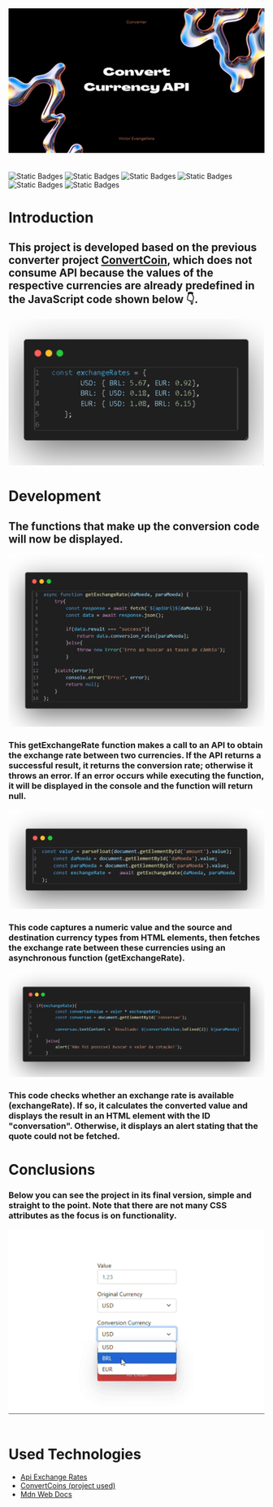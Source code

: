<img src="imgs/Logo.png" style="margin-bottom: 20px;">

<img alt="Static Badges" src="https://img.shields.io/badge/version-1.2-blue"> <img alt="Static Badges" src="https://img.shields.io/badge/JS--green"> <img alt="Static Badges" src="https://img.shields.io/badge/CSS--green"> <img alt="Static Badges" src="https://img.shields.io/badge/HTML--green"> <img alt="Static Badges" src="https://img.shields.io/badge/English--purple"> <img alt="Static Badges" src="https://img.shields.io/badge/BootStrap-5.0-blue">

# Introduction

## This project is developed based on the previous converter project [ConvertCoin](https://victorevangelista2.github.io/ConvertCoin/converter.html), which does not consume API because the values ​​of the respective currencies are already predefined in the JavaScript code shown below 👇.

<img src="imgs/example 1.png">

# Development

## The functions that make up the conversion code will now be displayed.

<img src="imgs/example 2.png">

### This getExchangeRate function makes a call to an API to obtain the exchange rate between two currencies. If the API returns a successful result, it returns the conversion rate; otherwise it throws an error. If an error occurs while executing the function, it will be displayed in the console and the function will return null.

<img src="imgs/example 3.png">

### This code captures a numeric value and the source and destination currency types from HTML elements, then fetches the exchange rate between these currencies using an asynchronous function (getExchangeRate).


<img src="imgs/example 4.png">

### This code checks whether an exchange rate is available (exchangeRate). If so, it calculates the converted value and displays the result in an HTML element with the ID "conversation". Otherwise, it displays an alert stating that the quote could not be fetched.


# Conclusions

### Below you can see the project in its final version, simple and straight to the point. Note that there are not many CSS attributes as the focus is on functionality.

<img src="imgs/gif example.gif" style="margin-bottom: 20px;">    


# Used Technologies

 - [Api Exchange Rates](https://www.exchangerate-api.com/)
 - [ConvertCoins (project used)](https://github.com/VictorEvangelista2/ConvertCoin)
 - [Mdn Web Docs](https://developer.mozilla.org/en-US/docs/Web/JavaScript/Reference/Operators/await)
